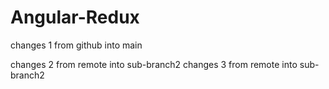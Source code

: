 # Angular-Redux

 changes 1 from github into main
 



changes 2 from remote into sub-branch2
changes 3 from remote into sub-branch2
